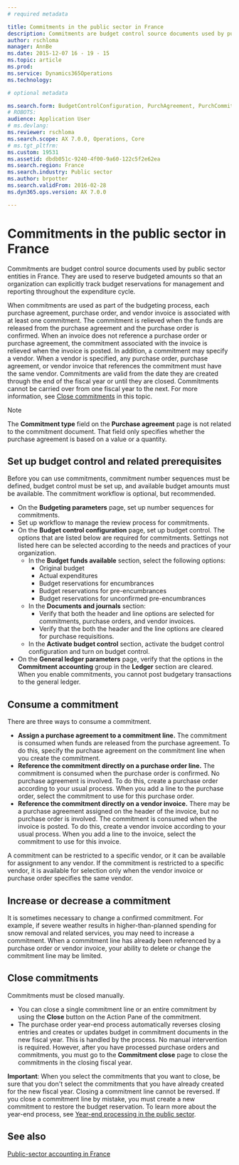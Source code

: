 ```yaml
---
# required metadata

title: Commitments in the public sector in France
description: Commitments are budget control source documents used by public sector entities in France. They are used to reserve budgeted amounts so that an organization can explicitly track budget reservations for management and reporting throughout the expenditure cycle. 
author: rschloma
manager: AnnBe
ms.date: 2015-12-07 16 - 19 - 15
ms.topic: article
ms.prod: 
ms.service: Dynamics365Operations
ms.technology: 

# optional metadata

ms.search.form: BudgetControlConfiguration, PurchAgreement, PurchCommitment_PSN, PurchTable
# ROBOTS: 
audience: Application User
# ms.devlang: 
ms.reviewer: rschloma
ms.search.scope: AX 7.0.0, Operations, Core
# ms.tgt_pltfrm: 
ms.custom: 19531
ms.assetid: dbdb051c-9240-4f00-9a60-122c5f2e62ea
ms.search.region: France
ms.search.industry: Public sector
ms.author: brpotter
ms.search.validFrom: 2016-02-28
ms.dyn365.ops.version: AX 7.0.0

---
```


# Commitments in the public sector in France

Commitments are budget control source documents used by public sector entities in France. They are used to reserve budgeted amounts so that an organization can explicitly track budget reservations for management and reporting throughout the expenditure cycle. 

When commitments are used as part of the budgeting process, each purchase agreement, purchase order, and vendor invoice is associated with at least one commitment. The commitment is relieved when the funds are released from the purchase agreement and the purchase order is confirmed. When an invoice does not reference a purchase order or purchase agreement, the commitment associated with the invoice is relieved when the invoice is posted. In addition, a commitment may specify a vendor. When a vendor is specified, any purchase order, purchase agreement, or vendor invoice that references the commitment must have the same vendor. Commitments are valid from the date they are created through the end of the fiscal year or until they are closed. Commitments cannot be carried over from one fiscal year to the next. For more information, see [Close commitments](#close) in this topic. 
>[!NOTE]
>The **Commitment type** field on the **Purchase agreement** page is not related to the commitment document. That field only specifies whether the purchase agreement is based on a value or a quantity.

## Set up budget control and related prerequisites
Before you can use commitments, commitment number sequences must be defined, budget control must be set up, and available budget amounts must be available. The commitment workflow is optional, but recommended.

-   On the **Budgeting parameters** page, set up number sequences for commitments.
-   Set up workflow to manage the review process for commitments.
-   On the **Budget control configuration** page, set up budget control. The options that are listed below are required for commitments. Settings not listed here can be selected according to the needs and practices of your organization.
    -   In the **Budget funds available** section, select the following options:
        -   Original budget
        -   Actual expenditures
        -   Budget reservations for encumbrances
        -   Budget reservations for pre-encumbrances
        -   Budget reservations for unconfirmed pre-encumbrances
    -   In the **Documents and journals** section:
        -   Verify that both the header and line options are selected for commitments, purchase orders, and vendor invoices.
        -   Verify that the both the header and the line options are cleared for purchase requisitions.
    -   In the **Activate budget control** section, activate the budget control configuration and turn on budget control.
-   On the **General ledger parameters** page, verify that the options in the **Commitment accounting** group in the **Ledger** section are cleared. When you enable commitments, you cannot post budgetary transactions to the general ledger.

## Consume a commitment
There are three ways to consume a commitment.

-   **Assign a purchase agreement to a commitment line.** The commitment is consumed when funds are released from the purchase agreement. To do this, specify the purchase agreement on the commitment line when you create the commitment.
-   **Reference the commitment directly on a purchase order line.** The commitment is consumed when the purchase order is confirmed. No purchase agreement is involved. To do this, create a purchase order according to your usual process. When you add a line to the purchase order, select the commitment to use for this purchase order.
-   **Reference the commitment directly on a vendor invoice.** There may be a purchase agreement assigned on the header of the invoice, but no purchase order is involved. The commitment is consumed when the invoice is posted. To do this, create a vendor invoice according to your usual process. When you add a line to the invoice, select the commitment to use for this invoice.

A commitment can be restricted to a specific vendor, or it can be available for assignment to any vendor. If the commitment is restricted to a specific vendor, it is available for selection only when the vendor invoice or purchase order specifies the same vendor.

## Increase or decrease a commitment
It is sometimes necessary to change a confirmed commitment. For example, if severe weather results in higher-than-planned spending for snow removal and related services, you may need to increase a commitment. When a commitment line has already been referenced by a purchase order or vendor invoice, your ability to delete or change the commitment line may be limited.

## Close commitments
Commitments must be closed manually.

-   You can close a single commitment line or an entire commitment by using the **Close** button on the Action Pane of the commitment.
-   The purchase order year-end process automatically reverses closing entries and creates or updates budget in commitment documents in the new fiscal year. This is handled by the process. No manual intervention is required. However, after you have processed purchase orders and commitments, you must go to the **Commitment close** page to close the commitments in the closing fiscal year.

**Important**: When you select the commitments that you want to close, be sure that you don't select the commitments that you have already created for the new fiscal year. Closing a commitment line cannot be reversed. If you close a commitment line by mistake, you must create a new commitment to restore the budget reservation. To learn more about the year-end process, see [Year-end processing in the public sector](../public-sector/year-end-processing-public-sector.md).

See also
--------

[Public-sector accounting in France](emea-fra-public-sector-accounting.md)

